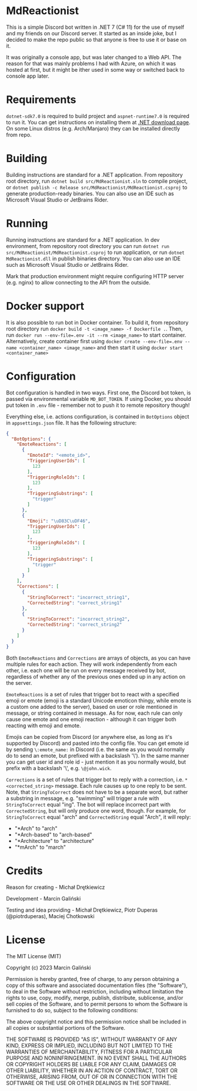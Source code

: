 # MdReactionist

This is a simple Discord bot written in .NET 7 (C# 11) for the use of myself and my friends on our Discord server. It started as an inside joke, but I decided to make the repo public so that anyone is free to use it or base on it.

It was originally a console app, but was later changed to a Web API. The reason for that was mainly problems I had with Azure, on which it was hosted at first, but it might be ither used in some way or switched back to console app later.

# Requirements

`dotnet-sdk7.0` is required to build project and `aspnet-runtime7.0` is required to run it. You can get instructions on installing them at [.NET download page](https://dotnet.microsoft.com/en-us/download). On some Linux distros (e.g. Arch/Manjaro) they can be installed directly from repo.

# Building

Building instructions are standard for a .NET application. From repository root directory, run `dotnet build src/MdReactionist.sln` to compile project, or `dotnet publish -c Release src/MdReactionist/MdReactionist.csproj` to generate production-ready binaries. You can also use an IDE such as Microsoft Visual Studio or JetBrains Rider.

# Running

Running instructions are standard for a .NET application. In dev environment, from repository root directory you can run `dotnet run src/MdReactionist/MdReactionist.csproj` to run application, or run `dotnet MdReactionist.dll` in publish binaries directory. You can also use an IDE such as Microsoft Visual Studio or JetBrains Rider.

Mark that production environment might require configuring HTTP server (e.g. nginx) to allow connecting to the API from the outside.

# Docker support

It is also possible to run bot in Docker container. To build it, from repository root directory run `docker build -t <image_name> -f Dockerfile .`. Then, run `docker run --env-file=.env -it --rm <image_name>` to start container. Alternatively, create container first using `docker create --env-file=.env --name <container_name> <image_name>` and then start it using `docker start <container_name>`

# Configuration

Bot configuration is handled in two ways. First one, the Discord bot token, is passed via environmental variable `MD_BOT_TOKEN`. If using Docker, you should put token in `.env` file - remember not to push it to remote repository though!

Everything else, i.e. actions configuration, is contained in `BotOptions` object in `appsettings.json` file. It has the following structure:

```json
{
  "BotOptions": {
    "EmoteReactions": [
      {
        "EmoteId": "<emote_id>",
        "TriggeringUserIds": [
          123
        ],
        "TriggeringRoleIds": [
          123
        ],
        "TriggeringSubstrings": [
          "trigger"
        ]
      },
      {
        "Emoji": "\uD83C\uDF46",
        "TriggeringUserIds": [
          123
        ],
        "TriggeringRoleIds": [
          123
        ],
        "TriggeringSubstrings": [
          "trigger"
        ]
      }
    ],
    "Corrections": [
      {
        "StringToCorrect": "incorrect_string1",
        "CorrectedString": "correct_string1"
      },
      {
        "StringToCorrect": "incorrect_string2",
        "CorrectedString": "correct_string2"
      }
    ]
  }
}
```

Both `EmoteReactions` and `Corrections` are arrays of objects, as you can have multiple rules for each action. They will work independently from each other, i.e. each one will be run on every message received by bot, regardless of whether any of the previous ones ended up in any action on the server.

`EmoteReactions` is a set of rules that trigger bot to react with a specified emoji or emote (emoji is a standard Unicode emoticon thingy, while emote is a custom one added to the server), based on user or role mentioned in message, or string contained in message. As for now, each rule can only cause one emote and one emoji reaction - although it can trigger both reacting with emoji and emote.

Emojis can be copied from Discord (or anywhere else, as long as it's supported by Discord) and pasted into the config file. You can get emote id by sending `\:emote_name:` in Discord (i.e. the same as you would normally do to send an emote, but prefixed with a backslash '\\'). In the same manner you can get user id and role id - just mention it as you normally would, but prefix with a backslash '\\', e.g. `\@john.wick`.

`Corrections` is a set of rules that trigger bot to reply with a correction, i.e. `*<corrected_string>` message. Each rule causes up to one reply to be sent. Note, that `StringToCorrect` does not have to be a separate word, but rather a substring in message, e.g. "swimming" will trigger a rule with `StringToCorrect` equal "ing". The bot will replace incorrect part with `CorrectedString`, but will only produce one word, though. For example, for `StringToCorrect` equal "arch" and `CorrectedString` equal "Arch", it will reply:

- "*Arch" to "arch"
- "*Arch-based" to "arch-based"
- "*Architecture" to "architecture"
- "*mArch" to "march"

# Credits

Reason for creating - Michał Drętkiewicz

Development - Marcin Galiński

Testing and idea providing - Michał Drętkiewicz, Piotr Duperas (@piotrduperas), Maciej Chotkowski

# License

The MIT License (MIT)

Copyright (c) 2023 Marcin Galiński

Permission is hereby granted, free of charge, to any person obtaining a copy of this software and associated documentation files (the "Software"), to deal in the Software without restriction, including without limitation the rights to use, copy, modify, merge, publish, distribute, sublicense, and/or sell copies of the Software, and to permit persons to whom the Software is furnished to do so, subject to the following conditions:

The above copyright notice and this permission notice shall be included in all copies or substantial portions of the Software.

THE SOFTWARE IS PROVIDED "AS IS", WITHOUT WARRANTY OF ANY KIND, EXPRESS OR IMPLIED, INCLUDING BUT NOT LIMITED TO THE WARRANTIES OF MERCHANTABILITY, FITNESS FOR A PARTICULAR PURPOSE AND NONINFRINGEMENT. IN NO EVENT SHALL THE AUTHORS OR COPYRIGHT HOLDERS BE LIABLE FOR ANY CLAIM, DAMAGES OR OTHER LIABILITY, WHETHER IN AN ACTION OF CONTRACT, TORT OR OTHERWISE, ARISING FROM, OUT OF OR IN CONNECTION WITH THE SOFTWARE OR THE USE OR OTHER DEALINGS IN THE SOFTWARE.
